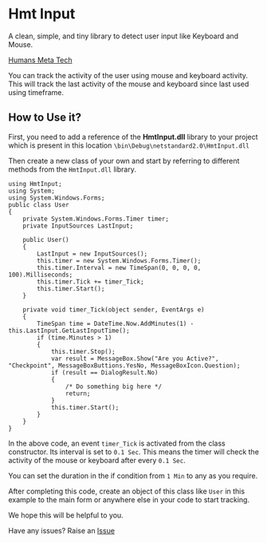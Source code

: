 # Hmt Input
A clean, simple, and tiny library to detect user input like Keyboard and Mouse.

[Humans Meta Tech](https://humansmeta.tech)

You can track the activity of the user using mouse and keyboard activity. This will track the last activity of the mouse and keyboard since last used using timeframe.

## How to Use it?

First, you need to add a reference of the **HmtInput.dll** library to your project which is present in this location `\bin\Debug\netstandard2.0\HmtInput.dll`

Then create a new class of your own and start by referring to different methods from the `HmtInput.dll` library.
```
using HmtInput;
using System;
using System.Windows.Forms;
public class User
{
    private System.Windows.Forms.Timer timer;
    private InputSources LastInput;

    public User()
    {
        LastInput = new InputSources();
        this.timer = new System.Windows.Forms.Timer();
        this.timer.Interval = new TimeSpan(0, 0, 0, 0, 100).Milliseconds;
        this.timer.Tick += timer_Tick;
        this.timer.Start();
    }

    private void timer_Tick(object sender, EventArgs e)
    {
        TimeSpan time = DateTime.Now.AddMinutes(1) - this.LastInput.GetLastInputTime();
        if (time.Minutes > 1)
        {
            this.timer.Stop();
            var result = MessageBox.Show("Are you Active?", "Checkpoint", MessageBoxButtions.YesNo, MessageBoxIcon.Question);
            if (result == DialogResult.No)
            {
                /* Do something big here */
                return;
            }
            this.timer.Start();
        }
    }
}
```
In the above code, an event `timer_Tick` is activated from the class constructor. Its interval is set to `0.1 Sec`. This means the timer will check the activity of the mouse or keyboard after every `0.1 Sec`. 

You can set the duration in the if condition from `1 Min` to any as you require.

After completing this code, create an object of this class like `User` in this example to the main form or anywhere else in your code to start tracking.

We hope this will be helpful to you.

Have any issues? Raise an [Issue](https://github.com/HumansMetaTech/HmtInput/issues)
